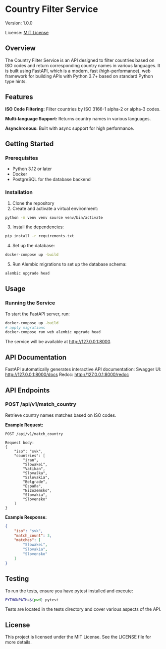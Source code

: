 # Country Filter Service

Version: 1.0.0 

License: [MIT License](https://opensource.org/license/MIT)

## Overview

The Country Filter Service is an API designed to filter countries based on ISO codes and return 
corresponding country names in various languages. It is built using FastAPI, which is a modern, 
fast (high-performance), web framework for building APIs with Python 3.7+ based on standard 
Python type hints.

## Features

**ISO Code Filtering:** Filter countries by ISO 3166-1 alpha-2 or alpha-3 codes. 

**Multi-language Support:** Returns country names in various languages.

**Asynchronous:** Built with async support for high performance.

## Getting Started

### Prerequisites

- Python 3.12 or later
- Docker
- PostgreSQL for the database backend

### Installation

1. Clone the repository
2. Create and activate a virtual environment:
```bash
python -m venv venv source venv/bin/activate
```
3. Install the dependencies:
```bash
pip install -r requirements.txt
```
4. Set up the database:
```bash
docker-compose up -build
```
5. Run Alembic migrations to set up the database schema:
```bash
alembic upgrade head
```

## Usage

### Running the Service

To start the FastAPI server, run:
```bash
docker-compose up -build
# apply migrations
docker-compose run web alembic upgrade head
```
The service will be available at http://127.0.0.1:8000.

## API Documentation

FastAPI automatically generates interactive API documentation:
Swagger UI: http://127.0.0.1:8000/docs
Redoc: http://127.0.0.1:8000/redoc

## API Endpoints

### POST /api/v1/match_country
Retrieve country names matches based on ISO codes.

**Example Request:**
```http
POST /api/v1/match_country

Request body:
{
	"iso": "svk",
	"countries": [
		"iran",
		"Slowakei",
		"Vatikan",
		"Slovaška",
		"Szlovakia",
		"Belgrade",
		"España",
		"Nizozemsko",
        "Slovakia",
        "Slovensko"
	]
}
```

**Example Response:**
```json
{
    "iso": "svk",
    "match_count": 3,
    "matches": [
        "Slowakei",
        "Slovakia",
        "Slovensko"
    ]
}
```

## Testing

To run the tests, ensure you have pytest installed and execute:
```bash
PYTHONPATH=$(pwd) pytest
```

Tests are located in the tests directory and cover various aspects of the API.

## License

This project is licensed under the MIT License. See the LICENSE file for more details.